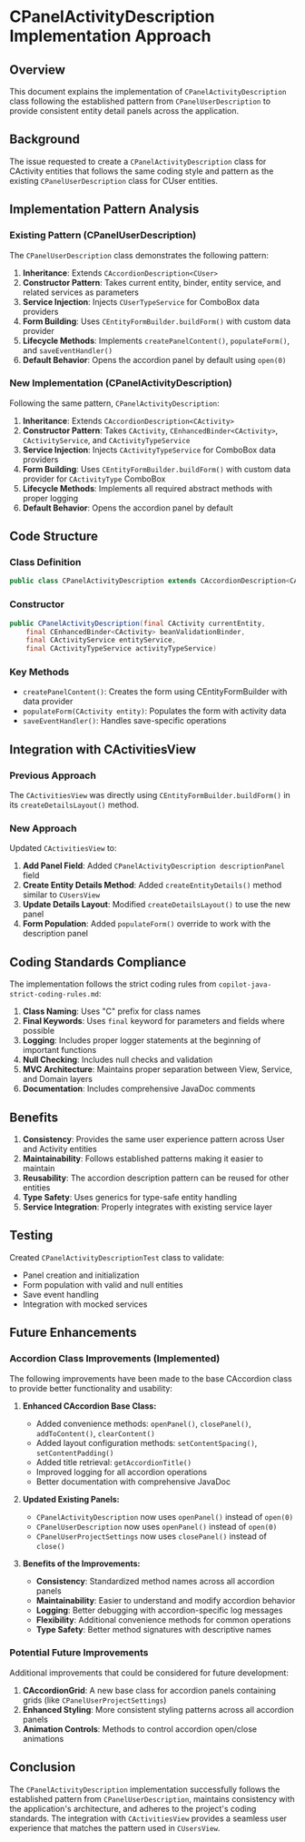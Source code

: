 # CPanelActivityDescription Implementation Approach

## Overview

This document explains the implementation of `CPanelActivityDescription` class following the established pattern from `CPanelUserDescription` to provide consistent entity detail panels across the application.

## Background

The issue requested to create a `CPanelActivityDescription` class for CActivity entities that follows the same coding style and pattern as the existing `CPanelUserDescription` class for CUser entities.

## Implementation Pattern Analysis

### Existing Pattern (CPanelUserDescription)

The `CPanelUserDescription` class demonstrates the following pattern:

1. **Inheritance**: Extends `CAccordionDescription<CUser>`
2. **Constructor Pattern**: Takes current entity, binder, entity service, and related services as parameters
3. **Service Injection**: Injects `CUserTypeService` for ComboBox data providers
4. **Form Building**: Uses `CEntityFormBuilder.buildForm()` with custom data provider
5. **Lifecycle Methods**: Implements `createPanelContent()`, `populateForm()`, and `saveEventHandler()`
6. **Default Behavior**: Opens the accordion panel by default using `open(0)`

### New Implementation (CPanelActivityDescription)

Following the same pattern, `CPanelActivityDescription`:

1. **Inheritance**: Extends `CAccordionDescription<CActivity>`
2. **Constructor Pattern**: Takes `CActivity`, `CEnhancedBinder<CActivity>`, `CActivityService`, and `CActivityTypeService`
3. **Service Injection**: Injects `CActivityTypeService` for ComboBox data providers
4. **Form Building**: Uses `CEntityFormBuilder.buildForm()` with custom data provider for `CActivityType` ComboBox
5. **Lifecycle Methods**: Implements all required abstract methods with proper logging
6. **Default Behavior**: Opens the accordion panel by default

## Code Structure

### Class Definition
```java
public class CPanelActivityDescription extends CAccordionDescription<CActivity>
```

### Constructor
```java
public CPanelActivityDescription(final CActivity currentEntity,
    final CEnhancedBinder<CActivity> beanValidationBinder,
    final CActivityService entityService, 
    final CActivityTypeService activityTypeService)
```

### Key Methods
- `createPanelContent()`: Creates the form using CEntityFormBuilder with data provider
- `populateForm(CActivity entity)`: Populates the form with activity data
- `saveEventHandler()`: Handles save-specific operations

## Integration with CActivitiesView

### Previous Approach
The `CActivitiesView` was directly using `CEntityFormBuilder.buildForm()` in its `createDetailsLayout()` method.

### New Approach
Updated `CActivitiesView` to:

1. **Add Panel Field**: Added `CPanelActivityDescription descriptionPanel` field
2. **Create Entity Details Method**: Added `createEntityDetails()` method similar to `CUsersView`
3. **Update Details Layout**: Modified `createDetailsLayout()` to use the new panel
4. **Form Population**: Added `populateForm()` override to work with the description panel

## Coding Standards Compliance

The implementation follows the strict coding rules from `copilot-java-strict-coding-rules.md`:

1. **Class Naming**: Uses "C" prefix for class names
2. **Final Keywords**: Uses `final` keyword for parameters and fields where possible
3. **Logging**: Includes proper logger statements at the beginning of important functions
4. **Null Checking**: Includes null checks and validation
5. **MVC Architecture**: Maintains proper separation between View, Service, and Domain layers
6. **Documentation**: Includes comprehensive JavaDoc comments

## Benefits

1. **Consistency**: Provides the same user experience pattern across User and Activity entities
2. **Maintainability**: Follows established patterns making it easier to maintain
3. **Reusability**: The accordion description pattern can be reused for other entities
4. **Type Safety**: Uses generics for type-safe entity handling
5. **Service Integration**: Properly integrates with existing service layer

## Testing

Created `CPanelActivityDescriptionTest` class to validate:

- Panel creation and initialization
- Form population with valid and null entities
- Save event handling
- Integration with mocked services

## Future Enhancements

### Accordion Class Improvements (Implemented)

The following improvements have been made to the base CAccordion class to provide better functionality and usability:

1. **Enhanced CAccordion Base Class:**
   - Added convenience methods: `openPanel()`, `closePanel()`, `addToContent()`, `clearContent()`
   - Added layout configuration methods: `setContentSpacing()`, `setContentPadding()`
   - Added title retrieval: `getAccordionTitle()`
   - Improved logging for all accordion operations
   - Better documentation with comprehensive JavaDoc

2. **Updated Existing Panels:**
   - `CPanelActivityDescription` now uses `openPanel()` instead of `open(0)`
   - `CPanelUserDescription` now uses `openPanel()` instead of `open(0)`
   - `CPanelUserProjectSettings` now uses `closePanel()` instead of `close()`

3. **Benefits of the Improvements:**
   - **Consistency**: Standardized method names across all accordion panels
   - **Maintainability**: Easier to understand and modify accordion behavior
   - **Logging**: Better debugging with accordion-specific log messages
   - **Flexibility**: Additional convenience methods for common operations
   - **Type Safety**: Better method signatures with descriptive names

### Potential Future Improvements

Additional improvements that could be considered for future development:

1. **CAccordionGrid<T>**: A new base class for accordion panels containing grids (like `CPanelUserProjectSettings`)
2. **Enhanced Styling**: More consistent styling patterns across all accordion panels
3. **Animation Controls**: Methods to control accordion open/close animations

## Conclusion

The `CPanelActivityDescription` implementation successfully follows the established pattern from `CPanelUserDescription`, maintains consistency with the application's architecture, and adheres to the project's coding standards. The integration with `CActivitiesView` provides a seamless user experience that matches the pattern used in `CUsersView`.